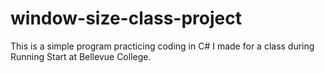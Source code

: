 # window-size-class-project
This is a simple program practicing coding in C# I made for a class during Running Start at Bellevue College.

